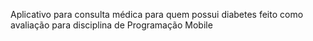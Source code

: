 Aplicativo para consulta médica para quem possui diabetes feito como avaliação para disciplina de Programação Mobile